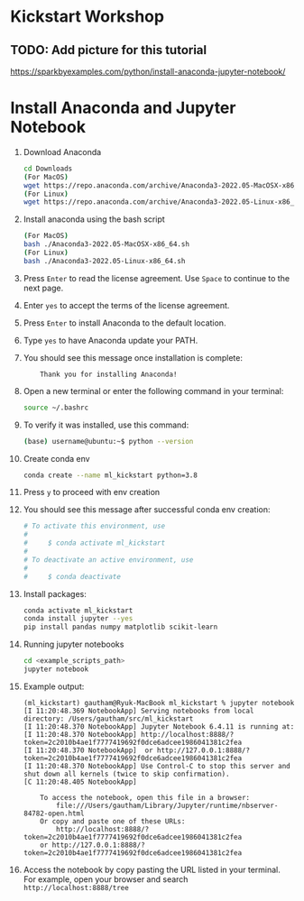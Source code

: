# Kickstart Workshop

## TODO: Add picture for this tutorial
https://sparkbyexamples.com/python/install-anaconda-jupyter-notebook/

# Install Anaconda and Jupyter Notebook

1.   Download Anaconda    
        ```bash
        cd Downloads
        (For MacOS) 
        wget https://repo.anaconda.com/archive/Anaconda3-2022.05-MacOSX-x86_64.sh
        (For Linux)
        wget https://repo.anaconda.com/archive/Anaconda3-2022.05-Linux-x86_64.sh
        ```
2. Install anaconda using the bash script
    ```bash
    (For MacOS)
    bash ./Anaconda3-2022.05-MacOSX-x86_64.sh
    (For Linux)
    bash ./Anaconda3-2022.05-Linux-x86_64.sh
    ```
3. Press `Enter` to read the license agreement. Use `Space` to continue to the next page.
4. Enter `yes` to accept the terms of the license agreement.
5. Press `Enter` to install Anaconda to the default location.
6. Type `yes` to have Anaconda update your PATH.
7. You should see this message once installation is complete:
    ```
        Thank you for installing Anaconda!
    ```
8. Open a new terminal or enter the following command in your terminal:
    ```bash
    source ~/.bashrc
    ```
9. To verify it was installed, use this command:
    ```bash
    (base) username@ubuntu:~$ python --version
    ```

10. Create conda env
    ```bash
    conda create --name ml_kickstart python=3.8
    ```
11. Press `y` to proceed with env creation
12. You should see this message after successful conda env creation:
    ```bash
    # To activate this environment, use
    #
    #     $ conda activate ml_kickstart
    #
    # To deactivate an active environment, use
    #
    #     $ conda deactivate
    ```

13. Install packages:
    ``` bash
    conda activate ml_kickstart
    conda install jupyter --yes
    pip install pandas numpy matplotlib scikit-learn
    ```

14. Running jupyter notebooks    
    ```bash
    cd <example_scripts_path> 
    jupyter notebook
    ```

15. Example output:
    ```
    (ml_kickstart) gautham@Ryuk-MacBook ml_kickstart % jupyter notebook
    [I 11:20:48.369 NotebookApp] Serving notebooks from local directory: /Users/gautham/src/ml_kickstart
    [I 11:20:48.370 NotebookApp] Jupyter Notebook 6.4.11 is running at:
    [I 11:20:48.370 NotebookApp] http://localhost:8888/?token=2c2010b4ae1f7777419692f0dce6adcee1986041381c2fea
    [I 11:20:48.370 NotebookApp]  or http://127.0.0.1:8888/?token=2c2010b4ae1f7777419692f0dce6adcee1986041381c2fea
    [I 11:20:48.370 NotebookApp] Use Control-C to stop this server and shut down all kernels (twice to skip confirmation).
    [C 11:20:48.405 NotebookApp] 
        
        To access the notebook, open this file in a browser:
            file:///Users/gautham/Library/Jupyter/runtime/nbserver-84782-open.html
        Or copy and paste one of these URLs:
            http://localhost:8888/?token=2c2010b4ae1f7777419692f0dce6adcee1986041381c2fea
        or http://127.0.0.1:8888/?token=2c2010b4ae1f7777419692f0dce6adcee1986041381c2fea

    ```

16. Access the notebook by copy pasting the URL listed in your terminal. For example, open your browser and search `http://localhost:8888/tree`
